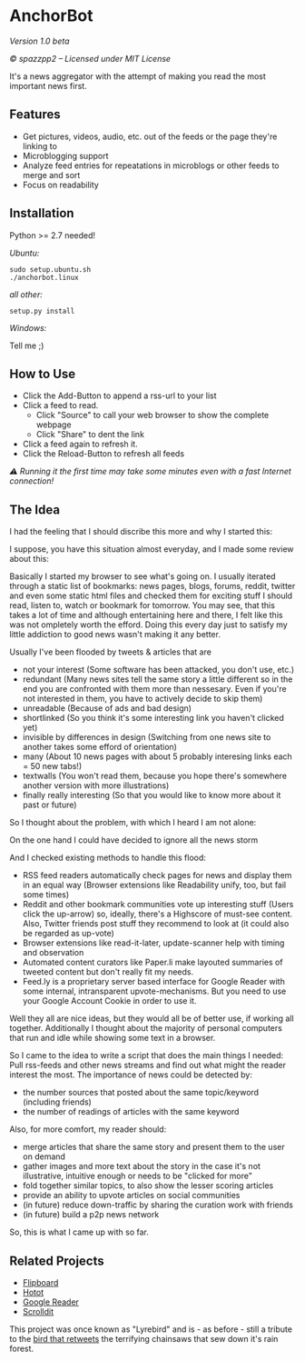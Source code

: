 AnchorBot
=========

*Version 1.0 beta*

*© spazzpp2 – Licensed under MIT License*

It's a news aggregator with the attempt of making you read the most important news first.

Features
--------
* Get pictures, videos, audio, etc. out of the feeds or the page they're linking to
* Microblogging support
* Analyze feed entries for repeatations in microblogs or other feeds to merge and sort
* Focus on readability

Installation
------------
Python >= 2.7 needed!

*Ubuntu:*

    sudo setup.ubuntu.sh
    ./anchorbot.linux

*all other:*

    setup.py install

*Windows:*

Tell me ;)

How to Use
----------
* Click the Add-Button to append a rss-url to your list
* Click a feed to read.
  * Click "Source" to call your web browser to show the complete webpage
  * Click "Share" to dent the link
* Click a feed again to refresh it.
* Click the Reload-Button to refresh all feeds

*⚠ Running it the first time may take some minutes even with a fast Internet 
connection!*

The Idea
--------
I had the feeling that I should discribe this more and why I started this:

I suppose, you have this situation almost everyday, and I made some review
about this:

Basically I started my browser to see what's going on. I usually iterated
through a static list of bookmarks: news pages, blogs, forums, reddit, twitter
and even some static html files and checked them for exciting stuff I should
read, listen to, watch or bookmark for tomorrow. You may see, that this 
takes a lot of time and although entertaining here and there, I felt like 
this was not ompletely worth the efford. Doing this every day just to satisfy 
my little addiction to good news wasn't making it any better.

Usually I've been flooded by tweets & articles that are
* not your interest (Some software has been attacked, you don't use, etc.)
* redundant (Many news sites tell the same story a little different so in 
the end you are confronted with them more than nessesary. Even if you're not 
interested in them, you have to actively decide to skip them)
* unreadable (Because of ads and bad design)
* shortlinked (So you think it's some interesting link you haven't clicked yet)
* invisible by differences in design (Switching from one news site to another takes
some efford of orientation)
* many (About 10 news pages with about 5 probably interesing links each = 
50 new tabs!)
* textwalls (You won't read them, because you hope there's somewhere 
another version with more illustrations)
* finally really interesting (So that you would like to know more about it 
past or future)

So I thought about the problem, with which I heard I am not alone:

On the one hand I could have decided to ignore all the news storm 

And I checked existing methods to handle this flood:
* RSS feed readers automatically check pages for news and display them in an
equal way (Browser extensions like Readability unify, too, but fail some times)
* Reddit and other bookmark communities vote up interesting stuff (Users click 
the up-arrow) so, ideally, there's a Highscore of must-see content. Also, Twitter
 friends post stuff they recommend to look at (it could also be regarded as up-vote)
* Browser extensions like read-it-later, update-scanner help with timing and 
observation
* Automated content curators like Paper.li make layouted summaries of tweeted
content but don't really fit my needs.
* Feed.ly is a proprietary server based interface for Google Reader with some 
internal, intransparent upvote-mechanisms. But you need to use your Google 
Account Cookie in order to use it.

Well they all are nice ideas, but they would all be of better use, if working all 
together. Additionally I thought about the majority of personal computers that run
and idle while showing some text in a browser.

So I came to the idea to write a script that does the main things I needed:
Pull rss-feeds and other news streams and find out what might the reader
interest the most. The importance of news could be detected by:
* the number sources that posted about the same topic/keyword (including friends)
* the number of readings of articles with the same keyword

Also, for more comfort, my reader should:
* merge articles that share the same story and present them to the user on demand
* gather images and more text about the story in the case it's not illustrative, 
intuitive enough or needs to be "clicked for more"
* fold together similar topics, to also show the lesser scoring articles
* provide an ability to upvote articles on social communities
* (in future) reduce down-traffic by sharing the curation work with friends
* (in future) build a p2p news network

So, this is what I came up with so far.

Related Projects
----------------
* [Flipboard](http://flipboard.com/)
* [Hotot](https://code.google.com/p/hotot)
* [Google Reader](http://reader.google.com/)
* [Scrolldit](http://scrolldit.com/)

This project was once known as "Lyrebird" and is - as before - still a tribute to the 
[bird that retweets](http://youtu.be/7XiQDgNUEMw) the terrifying chainsaws that sew 
down it's rain forest.
